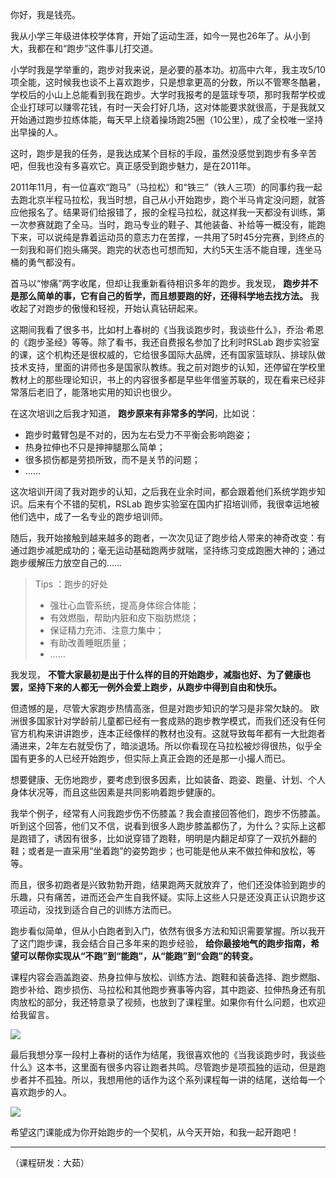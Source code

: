 你好，我是钱亮。

我从小学三年级进体校学体育，开始了运动生涯，如今一晃也26年了。从小到大，我都在和“跑步”这件事儿打交道。

小学时我是学举重的，跑步对我来说，是必要的基本功。初高中六年，我主攻5/10项全能，这时候我也谈不上喜欢跑步，只是想拿更高的分数，所以不管寒冬酷暑，学校后的小山上总能看到我在跑步。大学时我报考的是篮球专项，那时我帮学校或企业打球可以赚零花钱，有时一天会打好几场，这对体能要求就很高，于是我就又开始通过跑步拉练体能，每天早上绕着操场跑25圈（10公里），成了全校唯一坚持出早操的人。

这时，跑步是我的任务，是我达成某个目标的手段，虽然没感觉到跑步有多辛苦吧，但我也没有多喜欢它。真正感受到跑步魅力，是在2011年。

2011年11月，有一位喜欢“跑马”（马拉松）和“铁三”（铁人三项）的同事约我一起去跑北京半程马拉松，我当时想，自己从小开始跑步，跑个半马肯定没问题，就答应他报名了。结果哥们给报错了，报的全程马拉松，就这样我一天都没有训练，第一次参赛就跑了全马。当时，跑马专业的鞋子、其他装备、补给等一概没有，能跑下来，可以说纯是靠着运动员的意志力在苦撑，一共用了5时45分完赛，到终点的一刻我和哥们抱头痛哭。跑完的状态也可想而知，大约5天生活不能自理，连坐马桶的勇气都没有。

首马以“惨痛”两字收尾，但却让我重新看待相识多年的跑步。我发现， **跑步并不是那么简单的事，它有自己的哲学，而且想要跑的好，还得科学地去找方法。** 我收起了对跑步的傲慢和轻视，开始认真钻研起来。

这期间我看了很多书，比如村上春树的《当我谈跑步时，我谈些什么》，乔治·希恩的《跑步圣经》等等。除了看书，我还自费报名参加了比利时RSLab 跑步实验室的课，这个机构还是很权威的，它给很多国际大品牌，还有国家篮球队、排球队做技术支持，里面的讲师也多是国家队教练。我之前对跑步的认知，还停留在学校里教材上的那些理论知识，书上的内容很多都是早些年借鉴苏联的，现在看来已经非常落后老旧了，能落地实用的知识也很少。

在这次培训之后我才知道， **跑步原来有非常多的学问**，比如说：

- 跑步时戴臂包是不对的，因为左右受力不平衡会影响跑姿；
- 热身拉伸也不只是抻抻腿那么简单；
- 很多损伤都是劳损所致，而不是关节的问题；
- ……

这次培训开阔了我对跑步的认知，之后我在业余时间，都会跟着他们系统学跑步知识。后来有个不错的契机，RSLab 跑步实验室在国内扩招培训师，我很幸运地被他们选中，成了一名专业的跑步培训师。

随后，我开始接触到越来越多的跑者，一次次见证了跑步给人带来的神奇改变：有通过跑步减肥成功的；毫无运动基础跑两步就喘，坚持练习变成跑圈大神的；通过跑步缓解压力放空自己的……

> Tips ：跑步的好处
>
> - 强壮心血管系统，提高身体综合体能；
> - 有效燃脂，帮助内脏和皮下脂肪燃烧；
> - 保证精力充沛、注意力集中；
> - 有助改善睡眠质量；
> - ……

我发现， **不管大家最初是出于什么样的目的开始跑步，减脂也好、为了健康也罢，坚持下来的人都无一例外会爱上跑步，从跑步中得到自由和快乐。**

但遗憾的是，尽管大家跑步热情高涨，但是对跑步知识的学习是非常欠缺的。 欧洲很多国家针对学龄前儿童都已经有一套成熟的跑步教学模式，而我们还没有任何官方机构来讲讲跑步，连本正经像样的教材也没有。这就导致每年都有一大批跑者涌进来，2年左右就受伤了，暗淡退场。所以你看现在马拉松被炒得很热，似乎全国有更多的人已经开始跑步，但实际上真正会跑的还是那一小撮人而已。

想要健康、无伤地跑步，要考虑到很多因素，比如装备、跑姿、跑量、计划、个人身体状况等，而且这些因素是共同影响着跑步健康的。

我举个例子，经常有人问我跑步伤不伤膝盖？我会直接回答他们，跑步不伤膝盖。听到这个回答，他们又不信，说看到很多人跑步膝盖都伤了，为什么？实际上这都是跑错了，诱因有很多，比如说穿错了跑鞋，明明是内翻足却穿了一双抗外翻的鞋；或者是一直采用“坐着跑”的姿势跑步；也可能是他从来不做拉伸和放松，等等。

而且，很多初跑者是兴致勃勃开跑，结果跑两天就放弃了，他们还没体验到跑步的乐趣，只有痛苦，进而还会产生自我怀疑。实际上这些人只是还没真正认识跑步这项运动，没找到适合自己的训练方法而已。

跑步看似简单，但从小白跑者到入门，依然有很多方法和知识需要掌握。所以我开了这门跑步课，我会结合自己多年来的跑步经验， **给你最接地气的跑步指南，希望可以帮你实现从“不跑”到“能跑”，从“能跑”到“会跑”的转变。**

课程内容会涵盖跑姿、热身拉伸与放松、训练方法、跑鞋和装备选择、跑步燃脂、跑步补给、跑步损伤、马拉松和其他跑步赛事等内容，其中跑姿、拉伸热身还有肌肉放松的部分，我还特意录了视频，也放到了课程里。如果你有什么问题，也欢迎给我留言。

![](https://static001.geekbang.org/resource/image/67/49/67ef610c8e5c32e9a8b22f390c19d449.jpg?wh=750*3834)

最后我想分享一段村上春树的话作为结尾，我很喜欢他的《当我谈跑步时，我谈些什么》这本书，这里面有很多内容让跑者共鸣。尽管跑步是项孤独的运动，但是跑步者并不孤独。所以，我想用他的话作为这个系列课程每一讲的结尾，送给每一个喜欢跑步的人。

![](https://static001.geekbang.org/resource/image/40/53/40952e45f846468d2923072552556053.jpg?wh=1032*1285)

希望这门课能成为你开始跑步的一个契机，从今天开始，和我一起开跑吧！

* * *

（课程研发：大茹）